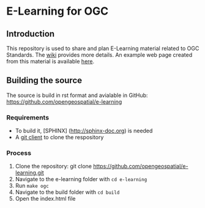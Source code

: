 # E-Learning for OGC

## Introduction
This repository is used to share and plan E-Learning material related to OGC Standards.
The [wiki](https://github.com/opengeospatial/e-learning/wiki/Goal-and-Plan) provides more details.
An example web page created from this material is available [here](http://cite.opengeospatial.org/pub/cite/files/edu/index.html).

## Building the source

The source is build in rst format and avialable in GitHub: https://github.com/opengeospatial/e-learning

### Requirements
- To build it, [SPHINX] (http://sphinx-doc.org) is needed
- A [git client](https://git-scm.com) to clone the respository

### Process

   1. Clone the repository: git clone https://github.com/opengeospatial/e-learning.git
   2. Navigate to the e-learning folder with ```cd e-learning```
   3. Run ```make ogc```
   4. Navigate to the build folder with ```cd build```
   5. Open the index.html file
